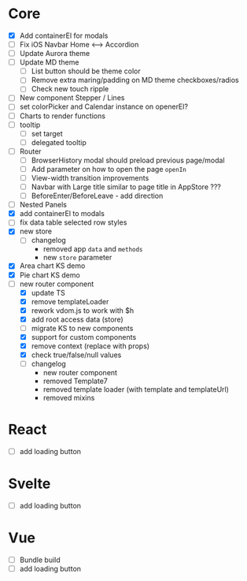 # Core

- [x] Add containerEl for modals
- [ ] Fix iOS Navbar Home <--> Accordion
- [ ] Update Aurora theme
- [ ] Update MD theme
  - [ ] List button should be theme color
  - [ ] Remove extra maring/padding on MD theme checkboxes/radios
  - [ ] Check new touch ripple
- [ ] New component Stepper / Lines
- [ ] set colorPicker and Calendar instance on openerEl?
- [ ] Charts to render functions
- [ ] tooltip
  - [ ] set target
  - [ ] delegated tooltip
- [ ] Router
  - [ ] BrowserHistory modal should preload previous page/modal
  - [ ] Add parameter on how to open the page `openIn`
  - [ ] View-width transition improvements
  - [ ] Navbar with Large title similar to page title in AppStore ???
  - [ ] BeforeEnter/BeforeLeave - add direction
- [ ] Nested Panels
- [x] add containerEl to modals
- [ ] fix data table selected row styles
- [x] new store
  - [ ] changelog
    - removed app `data` and `methods`
    - new `store` parameter
- [x] Area chart KS demo
- [x] Pie chart KS demo
- [ ] new router component
  - [x] update TS
  - [x] remove templateLoader
  - [x] rework vdom.js to work with \$h
  - [x] add root access data (store)
  - [ ] migrate KS to new components
  - [x] support for custom components
  - [x] remove context (replace with props)
  - [x] check true/false/null values
  - [ ] changelog
    - new router component
    - removed Template7
    - removed template loader (with template and templateUrl)
    - removed mixins

# React

- [ ] add loading button

# Svelte

- [ ] add loading button

# Vue

- [ ] Bundle build
- [ ] add loading button
